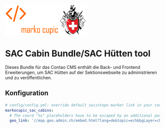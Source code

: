 <div>
<img src="docs/images/logo.png" height="100">
<img src="docs/images/sac_logo.png" height="100">
</div>

# SAC Cabin Bundle/SAC Hütten tool

Dieses Bundle für das Contao CMS enthält die Back- und Frontend Erweiterungen, um SAC Hütten auf der Sektionswebseite zu administrieren und zu veröffentlichen.

## Konfiguration
```yaml
# config/config.yml: override default swisstopo marker link in your config/config.yml
markocupic_sac_cabins:
  # The coord "%s" placeholders have to be escaped by an additional percent sign: %s => &&s
  geo_link: '//map.geo.admin.ch/embed.html?lang=de&topic=ech&bgLayer=ch.swisstopo.pixelkarte-farbe&layers=ch.bav.haltestellen-oev,ch.swisstopo.swisstlm3d-wanderwege&E=%%s.00&N=%%s.00&zoom=7&crosshair=marker'

```
